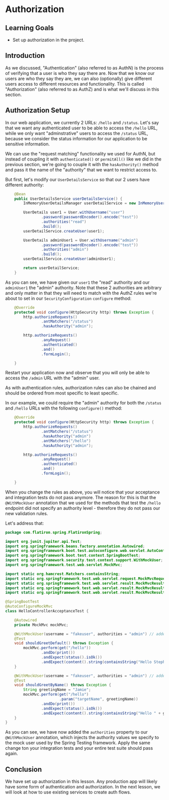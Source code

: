# Authorization

## Learning Goals

- Set up authorization in the project.

## Introduction

As we discussed, "Authentication" (also referred to as AuthN) is the process of
verifying that a user is who they say there are. Now that we know our users are
who they say they are, we can also (optionally) give different users access to
different resources and functionality. This is called "Authorization" (also
referred to as AuthZ) and is what we'll discuss in this section.

## Authorization Setup

In our web application, we currently 2 URLs: `/hello` and `/status`. Let's say
that we want any authenticated user to be able to access the `/hello` URL, while
we only want "adminstrative" users to access the `/status` URL, because we
consider the status information for our application to be sensitive information.

We can use the "request matching" functionality we used for AuthN, but instead
of coupling it with `authenticated()` or `permitAll()` like we did in the
previous section, we're going to couple it with the `hasAuthority()` method and
pass it the name of the "authority" that we want to restrict access to.

But first, let's modify our `UserDetailsService` so that our 2 users have
different authority:

```java
    @Bean
    public UserDetailsService userDetailsService() {
        InMemoryUserDetailsManager userDetailService = new InMemoryUserDetailsManager();

        UserDetails user1 = User.withUsername("user")
                .password(passwordEncoder().encode("test"))
                .authorities("read")
                .build();
        userDetailService.createUser(user1);

        UserDetails adminUser1 = User.withUsername("admin")
                .password(passwordEncoder().encode("test"))
                .authorities("admin")
                .build();
        userDetailService.createUser(adminUser1);

        return userDetailService;
    }
```

As you can see, we have given our `user1` the "read" authority and our
`adminUser1` the "admin" authority. Note that these 2 authorities are arbitrary
and only matter in that they will need to match with the AuthZ rules we're about
to set in our `SecurityConfiguration` `configure` method:

```java
    @Override
    protected void configure(HttpSecurity http) throws Exception {
        http.authorizeRequests()
                .antMatchers("/status")
                .hasAuthority("admin");

        http.authorizeRequests()
                .anyRequest()
                .authenticated()
                .and()
                .formLogin();

    }
```

Restart your application now and observe that you will only be able to access
the `/admin` URL with the "admin" user.

As with authentication rules, authorization rules can also be chained and should
be ordered from most specific to least specific.

In our example, we could require the "admin" authority for both the `/status`
and `/hello` URLs with the following `configure()` method:

```java
    @Override
    protected void configure(HttpSecurity http) throws Exception {
        http.authorizeRequests()
                .antMatchers("/status")
                .hasAuthority("admin")
                .antMatchers("/hello")
                .hasAuthority("admin");

        http.authorizeRequests()
                .anyRequest()
                .authenticated()
                .and()
                .formLogin();

    }
```

When you change the rules as above, you will notice that your acceptance and
integration tests do not pass anymore. The reason for this is that the
`@WithMockUser` annotation that we used for the methods that test the `/hello`
endpoint did not specify an authority level - therefore they do not pass our new
validation rules.

Let's address that:

```java
package com.flatiron.spring.FlatironSpring;

import org.junit.jupiter.api.Test;
import org.springframework.beans.factory.annotation.Autowired;
import org.springframework.boot.test.autoconfigure.web.servlet.AutoConfigureMockMvc;
import org.springframework.boot.test.context.SpringBootTest;
import org.springframework.security.test.context.support.WithMockUser;
import org.springframework.test.web.servlet.MockMvc;

import static org.hamcrest.Matchers.containsString;
import static org.springframework.test.web.servlet.request.MockMvcRequestBuilders.get;
import static org.springframework.test.web.servlet.result.MockMvcResultHandlers.print;
import static org.springframework.test.web.servlet.result.MockMvcResultMatchers.content;
import static org.springframework.test.web.servlet.result.MockMvcResultMatchers.status;

@SpringBootTest
@AutoConfigureMockMvc
class HelloControllerAcceptanceTest {

    @Autowired
    private MockMvc mockMvc;

    @WithMockUser(username = "fakeuser", authorities = "admin") // added authorities to our mock user
    @Test
    void shouldGreetDefault() throws Exception {
        mockMvc.perform(get("/hello"))
                .andDo(print())
                .andExpect(status().isOk())
                .andExpect(content().string(containsString("Hello Stephanie")));
    }

    @WithMockUser(username = "fakeuser", authorities = "admin") // added authorities to our mock user
    @Test
    void shouldGreetByName() throws Exception {
        String greetingName = "Jamie";
        mockMvc.perform(get("/hello")
                        .param("targetName", greetingName))
                .andDo(print())
                .andExpect(status().isOk())
                .andExpect(content().string(containsString("Hello " + greetingName)));
    }
}
```

As you can see, we have now added the `authorities` property to our
`@WithMockUser` annotation, which injects the authority values we specify to the
mock user used by the Spring Testing framework. Apply the same change ton your
integration tests and your entire test suite should pass again.

## Conclusion

We have set up authorization in this lesson. Any production app will likely have
some form of authentication and authorization. In the next lesson, we will look
at how to use existing services to create auth flows.
